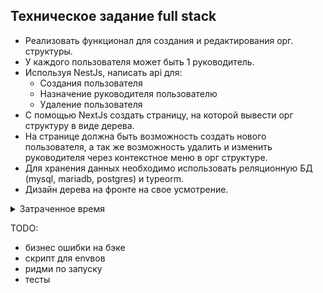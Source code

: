 ## Техническое задание full stack

- Реализовать функционал для создания и редактирования орг. структуры.
- У каждого пользователя может быть 1 руководитель.
- Используя NestJs, написать api для:
  - Создания пользователя
  - Назначение руководителя пользователю
  - Удаление пользователя
- С помощью NextJs создать страницу, на которой вывести орг структуру в виде дерева.
- На странице должна быть возможность создать нового пользователя, а так же возможность удалить и изменить руководителя через контекстное меню в орг структуре.
- Для хранения данных необходимо использовать реляционную БД (mysql, mariadb, postgres) и typeorm.
- Дизайн дерева на фронте на свое усмотрение.

<details>
  <summary>Затраченное время</summary>
| Task                                           | Time       |
|------------------------------------------------|------------|
| Инициализация бэка и бд                        | 50 минут   |
| Создание первой сущности на бэке (юзера) + CRUD| 30 минут   |
| Инициализация фронта + что-то базовое для юзера| 30 минут   |
| Конфигурация TypeORM + соединить фронт с бэком | 1 час      |
| Логика с созданием и закреплением              | 45 минут   |
| Логика с откреплением                          | 20 минут   |
| Стили                                          | 40 минут   |
| Модалка                                        | 20 минут   |
| Контекстное меню                               | 20 минут   |
| Селект с пользователями                        | 35 минут   |
| Что-то еще                                     | 40 минут   |
| Улучшения UX                                   | 50 минут   |
| **Итого**                                      | **460 минут / 7.3 часа** |

</details>

TODO:

- бизнес ошибки на бэке
- скрипт для envвов
- ридми по запуску
- тесты
